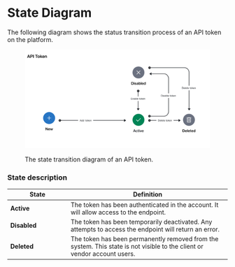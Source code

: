 # State Diagram

The following diagram shows the status transition process of an API token on the platform.

<figure><img src="../../../../.gitbook/assets/state_diagram_apiToken.png" alt=""><figcaption><p>The state transition diagram of an API token.</p></figcaption></figure>

### State description

<table><thead><tr><th width="124">State</th><th>Definition</th></tr></thead><tbody><tr><td><strong>Active</strong></td><td>The token has been authenticated in the account. It will allow access to the endpoint.</td></tr><tr><td><strong>Disabled</strong></td><td>The token has been temporarily deactivated. Any attempts to access the endpoint will return an error.</td></tr><tr><td><strong>Deleted</strong></td><td>The token has been permanently removed from the system. This state is not visible to the client or vendor account users.</td></tr></tbody></table>

